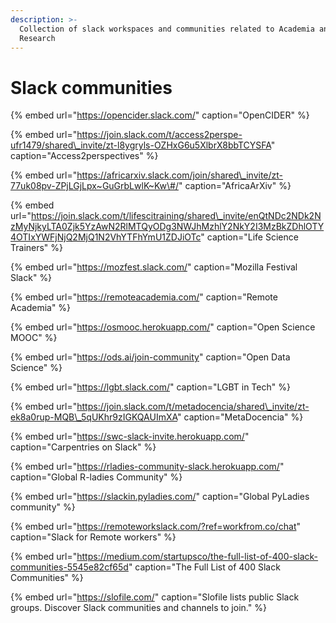 ```yaml
---
description: >-
  Collection of slack workspaces and communities related to Academia and
  Research
---
```


# Slack communities

{% embed url="https://opencider.slack.com/" caption="OpenCIDER" %}

{% embed url="https://join.slack.com/t/access2perspe-ufr1479/shared\_invite/zt-l8ygryls-OZHxG6u5XlbrX8bbTCYSFA" caption="Access2perspectives" %}

{% embed url="https://africarxiv.slack.com/join/shared\_invite/zt-77uk08pv-ZPjLGjLpx~GuGrbLwlK~Kw\#/" caption="AfricaArXiv" %}

{% embed url="https://join.slack.com/t/lifescitraining/shared\_invite/enQtNDc2NDk2NzMyNjkyLTA0Zjk5YzAwN2RlMTQyODg3NWJhMzhlY2NkY2I3MzBkZDhlOTY4OTIxYWFjNjQ2MjQ1N2VhYTFhYmU1ZDJiOTc" caption="Life Science Trainers" %}

{% embed url="https://mozfest.slack.com/" caption="Mozilla Festival Slack" %}

{% embed url="https://remoteacademia.com/" caption="Remote Academia" %}

{% embed url="https://osmooc.herokuapp.com/" caption="Open Science MOOC" %}

{% embed url="https://ods.ai/join-community" caption="Open Data Science" %}

{% embed url="https://lgbt.slack.com/" caption="LGBT in Tech" %}

{% embed url="https://join.slack.com/t/metadocencia/shared\_invite/zt-ek8a0rup-MQB\_5qUKhr9zIGKQAUImXA" caption="MetaDocencia" %}

{% embed url="https://swc-slack-invite.herokuapp.com/" caption="Carpentries on Slack" %}

{% embed url="https://rladies-community-slack.herokuapp.com/" caption="Global R-ladies Community" %}

{% embed url="https://slackin.pyladies.com/" caption="Global PyLadies community" %}

{% embed url="https://remoteworkslack.com/?ref=workfrom.co/chat" caption="Slack for Remote workers" %}

{% embed url="https://medium.com/startupsco/the-full-list-of-400-slack-communities-5545e82cf65d" caption="The Full List of 400 Slack Communities" %}

{% embed url="https://slofile.com/" caption="Slofile lists public Slack groups. Discover Slack communities and channels to join." %}





## 





